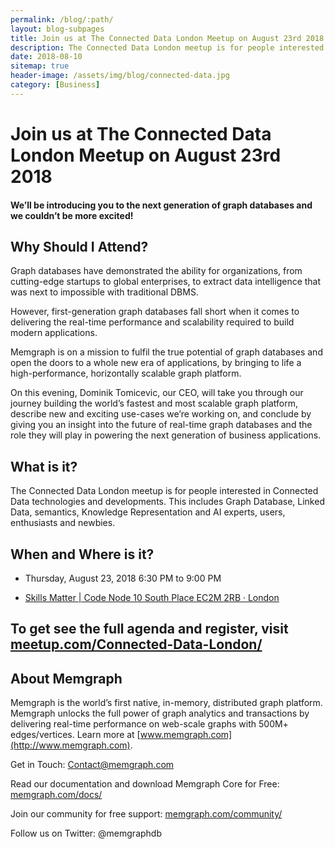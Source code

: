 ```yaml
---
permalink: /blog/:path/
layout: blog-subpages
title: Join us at The Connected Data London Meetup on August 23rd 2018
description: The Connected Data London meetup is for people interested in Connected Data technologies and developments.
date: 2018-08-10
sitemap: true
header-image: /assets/img/blog/connected-data.jpg
category: [Business]
---
```


# Join us at The Connected Data London Meetup on August 23rd 2018

#### We’ll be introducing you to the next generation of graph databases and we couldn’t be more excited!

## Why Should I Attend?

Graph databases have demonstrated the ability for organizations, from cutting-edge startups to global enterprises, to extract data intelligence that was next to impossible with traditional DBMS.

However, first-generation graph databases fall short when it comes to delivering the real-time performance and scalability required to build modern applications.

Memgraph is on a mission to fulfil the true potential of graph databases and open the doors to a whole new era of applications, by bringing to life a high-performance, horizontally scalable graph platform.

On this evening, Dominik Tomicevic, our CEO, will take you through our journey building the world’s fastest and most scalable graph platform, describe new and exciting use-cases we’re working on, and conclude by giving you an insight into the future of real-time graph databases and the role they will play in powering the next generation of business applications.

## What is it?

The Connected Data London meetup is for people interested in Connected Data technologies and developments. This includes Graph Database, Linked Data, semantics, Knowledge Representation and AI experts, users, enthusiasts and newbies.

## When and Where is it?

* Thursday, August 23, 2018
6:30 PM to 9:00 PM

* [Skills Matter | Code Node 10 South Place EC2M 2RB · London](https://www.google.com/maps/search/?api=1&query=10+South+Place+EC2M+2RB%2C+London%2C+gb)

## To get see the full agenda and register, visit [meetup.com/Connected-Data-London/](https://www.meetup.com/Connected-Data-London/)

## About Memgraph

Memgraph is the world’s first native, in-memory, distributed graph platform. Memgraph unlocks the full power of graph analytics and transactions by delivering real-time performance on web-scale graphs with 500M+ edges/vertices. Learn more at [www.memgraph.com](http://www.memgraph.com).

Get in Touch:
[Contact@memgraph.com](mailto:Contact@memgraph.com)

Read our documentation and download Memgraph Core for Free: [memgraph.com/docs/](https://memgraph.com/docs/)

Join our community for free support:
[memgraph.com/community/](https://memgraph.com/community/)

Follow us on Twitter: 
@memgraphdb
